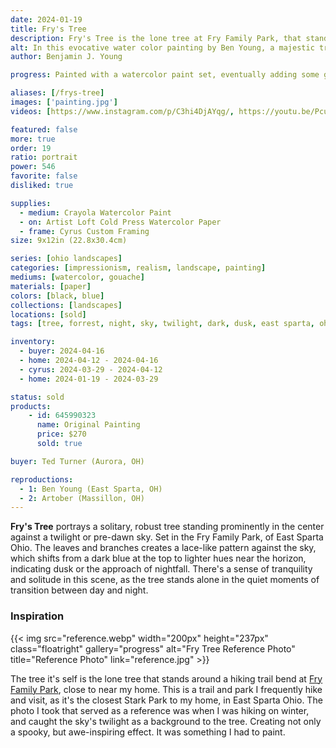 ```yaml
---
date: 2024-01-19
title: Fry's Tree
description: Fry's Tree is the lone tree at Fry Family Park, that stands out in the field's skyline, during an after sunset walk through the park.
alt: In this evocative water color painting by Ben Young, a majestic tree stands prominently against a dusky sky, its intricate branches silhouetted by the soft glow of twilight.
author: Benjamin J. Young

progress: Painted with a watercolor paint set, eventually adding some gouache in to the darker elements, on cold press wood pulp watercolor paper, that I had to tape down (and thus the white trim border). This painting took way longer than I wanted it too. It took many layers to get the right color and value. I had to mix in gouache with the watercolors to sometimes get the opaque I desired. I began to tire of working on it, so the progress stretched out. By the time I decided for forcefully wrap it up, I felt my skills have drastically improved and the base of the painting did not meet my standards.

aliases: [/frys-tree]
images: ['painting.jpg']
videos: [https://www.instagram.com/p/C3hi4DjAYqg/, https://youtu.be/Pcuv_QkT7Qo]

featured: false
more: true
order: 19
ratio: portrait
power: 546
favorite: false
disliked: true

supplies:
  - medium: Crayola Watercolor Paint
  - on: Artist Loft Cold Press Watercolor Paper
  - frame: Cyrus Custom Framing
size: 9x12in (22.8x30.4cm)

series: [ohio landscapes]
categories: [impressionism, realism, landscape, painting]
mediums: [watercolor, gouache]
materials: [paper]
colors: [black, blue]
collections: [landscapes]
locations: [sold]
tags: [tree, forrest, night, sky, twilight, dark, dusk, east sparta, ohio, park, nature, outdoors, calm, spooky, autumn, melancholy, cool]

inventory:
  - buyer: 2024-04-16
  - home: 2024-04-12 - 2024-04-16
  - cyrus: 2024-03-29 - 2024-04-12
  - home: 2024-01-19 - 2024-03-29

status: sold
products:
    - id: 645990323
      name: Original Painting
      price: $270
      sold: true

buyer: Ted Turner (Aurora, OH)

reproductions:
  - 1: Ben Young (East Sparta, OH)
  - 2: Artober (Massillon, OH)
---
```


**Fry's Tree** portrays a solitary, robust tree standing prominently in the center against a twilight or pre-dawn sky. Set in the Fry Family Park, of East Sparta Ohio. The leaves and branches creates a lace-like pattern against the sky, which shifts from a dark blue at the top to lighter hues near the horizon, indicating dusk or the approach of nightfall. There's a sense of tranquility and solitude in this scene, as the tree stands alone in the quiet moments of transition between day and night.

<!--more-->

### Inspiration ###

{{< img src="reference.webp" width="200px" height="237px" class="floatright" gallery="progress" alt="Fry Tree Reference Photo" title="Reference Photo" link="reference.jpg" >}}

The tree it's self is the lone tree that stands around a hiking trail bend at [Fry Family Park](https://starkparks.com/parks/fry-family-park/), close to near my home. This is a trail and park I frequently hike and visit, as it's the closest Stark Park to my home, in East Sparta Ohio. The photo I took that served as a reference was when I was hiking on winter, and caught the sky's twilight as a background to the tree. Creating not only a spooky, but awe-inspiring effect. It was something I had to paint.
